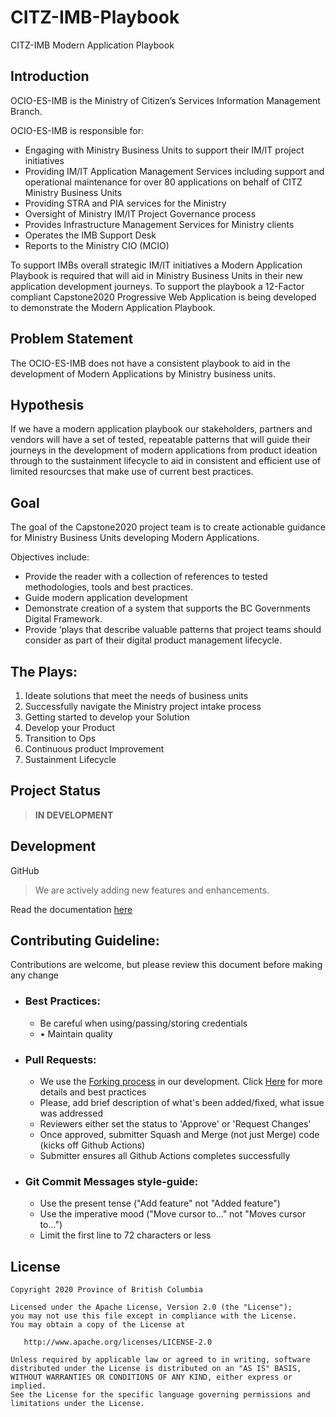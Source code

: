 # CITZ-IMB-Playbook

CITZ-IMB Modern Application Playbook

## Introduction

OCIO-ES-IMB is the Ministry of Citizen’s Services Information Management Branch.

OCIO-ES-IMB is responsible for:

- Engaging with Ministry Business Units to support their IM/IT project initiatives
- Providing IM/IT Application Management Services including support and operational maintenance for over 80 applications on behalf of CITZ Ministry Business Units 
- Providing STRA and PIA services for the Ministry
- Oversight of Ministry IM/IT Project Governance process
- Provides Infrastructure Management Services for Ministry clients
- Operates the IMB Support Desk
- Reports to the Ministry CIO (MCIO)


To support IMBs overall strategic IM/IT initiatives a Modern Application Playbook is required that will aid in Ministry Business Units in their new application development journeys. To support the playbook a 12-Factor compliant  Capstone2020 Progressive Web Application  is being developed to demonstrate the Modern Application Playbook.

## Problem Statement

The OCIO-ES-IMB does not have a consistent playbook to aid in the development of Modern Applications by Ministry business units.

## Hypothesis

If we have a modern application playbook our stakeholders, partners and vendors will have a set of tested, repeatable patterns that will guide their journeys in the development of modern applications from product ideation through to the sustainment lifecycle to aid in consistent and efficient use of limited resourcses that make use of current best practices.

## Goal

The goal of the Capstone2020 project team is to create actionable guidance for Ministry Business Units developing Modern Applications.

Objectives include:

- Provide the reader with a collection of references to tested methodologies, tools and best practices.
- Guide modern application development 
- Demonstrate creation of a system that supports the BC Governments Digital Framework.
- Provide ‘plays that describe valuable patterns that project teams should consider as part of their digital product management lifecycle.

## The Plays:
1. Ideate solutions that meet the needs of business units
2.	Successfully navigate the Ministry project intake process
3.	Getting started to develop your Solution
4.	Develop your Product
5.	Transition to Ops
6.	Continuous product Improvement
7.	Sustainment Lifecycle

## Project Status

> **IN DEVELOPMENT**

## Development

   GitHub 

> We are actively adding new features and enhancements.

Read the documentation [here](./docs/README.md)


## Contributing Guideline:
Contributions are welcome, but please review this document before making any change

- ### Best Practices:
  - Be careful when using/passing/storing credentials
  - •	Maintain quality

- ### Pull Requests:
  - We use the [Forking process](https://guides.github.com/activities/forking/) in our development. Click [Here](https://blog.scottlowe.org/2015/01/27/using-fork-branch-git-workflow/) for more details and best practices
  - Please, add brief description of what's been added/fixed, what issue was addressed
  - Reviewers either set the status to 'Approve' or 'Request Changes'
  - Once approved, submitter Squash and Merge (not just Merge) code (kicks off Github Actions)
  - Submitter ensures all Github Actions completes successfully

- ### Git Commit Messages style-guide:
  - Use the present tense ("Add feature" not "Added feature")
  - Use the imperative mood ("Move cursor to..." not "Moves cursor to...")
  - Limit the first line to 72 characters or less


## License

```
Copyright 2020 Province of British Columbia

Licensed under the Apache License, Version 2.0 (the "License");
you may not use this file except in compliance with the License.
You may obtain a copy of the License at

   http://www.apache.org/licenses/LICENSE-2.0

Unless required by applicable law or agreed to in writing, software
distributed under the License is distributed on an "AS IS" BASIS,
WITHOUT WARRANTIES OR CONDITIONS OF ANY KIND, either express or implied.
See the License for the specific language governing permissions and
limitations under the License.
```
